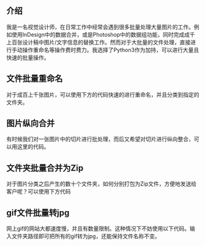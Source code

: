## 介绍

我是一名视觉设计师，在日常工作中经常会遇到很多批量处理大量图片的工作。例如使用InDesign中的数据合并，或是Photoshop中的数据组功能，同时完成成千上百张设计稿中图片/文字信息的替换工作。然而对于大批量的文件处理，直接进行手动操作重命名等操作费时费力。我选择了Python3作为加持，可以进行大量且快速的批量操作。

## 文件批量重命名

对于成百上千张图片，可以使用下方的代码快速的进行重命名，并且分类到指定的文件夹。

## 图片纵向合并

有时候我们对一张图片中的切片进行批处理，而后又希望对切片进行纵向整合，可以用这里的代码。

## 文件夹批量合并为Zip

对于图片分类之后产生的数十个文件夹，如何分别打包为Zip文件，方便地发送给客户呢？可以使用下方代码

## gif文件批量转jpg

网上gif的网站大都速度慢，并且有数量限制。这种情况下不妨使用以下代码。输入文件夹路径即可把所有的gif转为jpg，还能保持文件名称不变。
